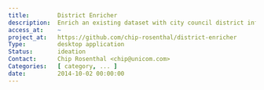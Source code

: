 ```yaml
---
title:        District Enricher
description:  Enrich an existing dataset with city council district information.
access_at:    ~
project_at:   https://github.com/chip-rosenthal/district-enricher
Type:         desktop application
Status:       ideation
Contact:      Chip Rosenthal <chip@unicom.com>
Categories:   [ category, ... ]
date:         2014-10-02 00:00:00
---
```

